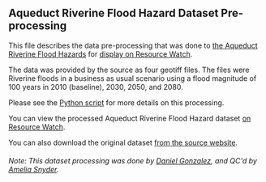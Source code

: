 ## Aqueduct Riverine Flood Hazard Dataset Pre-processing

This file describes the data pre-processing that was done to [the Aqueduct Riverine Flood Hazards](https://www.wri.org/publication/aqueduct-floods-methodology) for [display on Resource Watch](https://resourcewatch.org/data/explore/765e5c3f-f569-4d91-806e-5056c5d1663e).

The data was provided by the source as four geotiff files. The files were Riverine floods in a business as usual scenario using a flood magnitude of 100 years in 2010 (baseline), 2030, 2050, and 2080.

Please see the [Python script](https://github.com/resource-watch/data-pre-processing/blob/master/wat_067_rw0_aqueduct_riverine_flood_hazard/wat_067_rw0_aqueduct_riverine_flood_hazard_processing.py) for more details on this processing.

You can view the processed Aqueduct Riverine Flood Hazard dataset [on Resource Watch](https://resourcewatch.org/data/explore/765e5c3f-f569-4d91-806e-5056c5d1663e).

You can also download the original dataset [from the source website](http://wri-projects.s3.amazonaws.com/AqueductFloodTool/download/v2/index.html).

###### Note: This dataset processing was done by [Daniel Gonzalez](https://www.wri.org/profile/daniel-gonzalez), and QC'd by [Amelia Snyder](https://www.wri.org/profile/amelia-snyder).